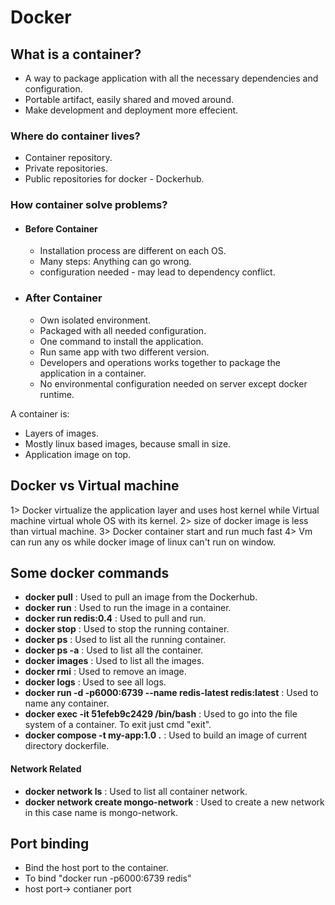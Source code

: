 
# Docker

## What is a container?
- A way to package application with all the necessary dependencies and configuration.
- Portable artifact, easily shared and moved around.
- Make development and deployment more effecient.

### Where do container lives?
- Container repository.
- Private repositories.
- Public repositories for docker - Dockerhub.

### How container solve problems?
- #### Before Container
   - Installation process are different on each OS.
   - Many steps: Anything can go wrong.
   - configuration needed - may lead to dependency conflict.

- ### After Container
   - Own isolated environment.
   - Packaged with all needed configuration.
   - One command to install the application.
   - Run same app with two different version.
   - Developers and operations works together to package the application in a container.
   - No environmental configuration needed on server except docker runtime.


A container is:
- Layers of images.
- Mostly linux based images, because small in size.
- Application image on top.


## Docker vs Virtual machine
1> Docker virtualize the application layer and uses host kernel while Virtual machine virtual whole OS with its kernel.
2> size of docker image is less than virtual machine.
3> Docker container start and run much fast
4> Vm can run any os while docker image of linux can't run on window.

## Some docker commands

- **docker pull** : Used to pull an image from the Dockerhub.
- **docker run** : Used to run the image in a container.
- **docker run redis:0.4** : Used to pull and run.
- **docker stop** : Used to stop the running container.
- **docker ps** : Used to list all the running container.
- **docker ps -a** : Used to list all the container.
- **docker images** : Used to list all the images.
- **docker rmi** : Used to remove an image.
- **docker logs** : Used to see all logs.
- **docker run -d -p6000:6739 --name redis-latest redis:latest** : Used to name any container.
- **docker exec -it 51efeb9c2429 /bin/bash** : Used to go into the file system of a container. To exit just cmd "exit".
- **docker compose -t my-app:1.0 .** : Used to build an image of current directory dockerfile.

#### Network Related
- **docker network ls** : Used to list all container network.
- **docker network create mongo-network** : Used to create a new network in this case name is mongo-network.

## Port binding

- Bind the host port to the container.
- To bind "docker run -p6000:6739 redis"
- host port-> contianer port


